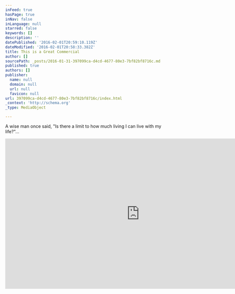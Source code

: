 ```yaml
---
inFeed: true
hasPage: true
inNav: false
inLanguage: null
starred: false
keywords: []
description: ''
datePublished: '2016-02-01T20:59:10.119Z'
dateModified: '2016-02-01T20:58:33.382Z'
title: This is a Great Commercial
author: []
sourcePath: _posts/2016-01-31-397099ca-d4cd-4677-80e3-7bf82bf8716c.md
published: true
authors: []
publisher:
  name: null
  domain: null
  url: null
  favicon: null
url: 397099ca-d4cd-4677-80e3-7bf82bf8716c/index.html
_context: 'http://schema.org'
_type: MediaObject

---
```

A wise man once said, "Is there a limit to how much living I can live with my life?"...

<iframe src="https://cdn.embedly.com/widgets/media.html?src=https%3A%2F%2Fwww.youtube.com%2Fembed%2F5hteeecX1oQ%3Ffeature%3Doembed&amp;url=https%3A%2F%2Fwww.youtube.com%2Fwatch%3Fv%3D5hteeecX1oQ%26feature%3Dyoutu.be&amp;image=https%3A%2F%2Fi.ytimg.com%2Fvi%2F5hteeecX1oQ%2Fhqdefault.jpg&amp;key=b7d04c9b404c499eba89ee7072e1c4f7&amp;type=text%2Fhtml&amp;schema=youtube" width="854" height="480" scrolling="no" frameborder="0" allowfullscreen="allowfullscreen" style=""></iframe>